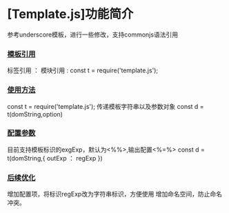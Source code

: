 # [Template.js]功能简介
参考underscore模板，进行一些修改，支持commonjs语法引用
### [模板引用]()
标签引用 ： <script type="text/javascript" src="/template.js"></script>
模块引用 : const t = require('template.js');
### [使用方法]()
const t = require('template.js');
传递模板字符串以及参数对象
const d = t(domString,option)
### [配置参数]()
目前支持模板标识的exgExp，默认为<%%>,输出配置<%=%>
const d = t(domString,{
          outExp ： regExp
})
### [后续优化]()
增加配置项，将标识regExp改为字符串标识，方便使用
增加命名空间，防止命名冲突。
